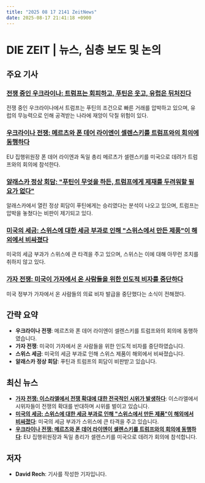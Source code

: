 ```yaml
---
title: "2025 08 17 2141 ZeitNews"
date: 2025-08-17 21:41:18 +0900
---
```


# DIE ZEIT | 뉴스, 심층 보도 및 논의

## 주요 기사 

### [전쟁 중인 우크라이나: 트럼프는 회피하고, 푸틴은 웃고, 유럽은 뒤처진다](https://www.zeit.de/politik/ausland/2025-08/krieg-ukraine-europa-gipfel-alaska-russland-usa)
전쟁 중인 우크라이나에서 트럼프는 푸틴의 조건으로 빠른 거래를 압박하고 있으며, 유럽의 무능력으로 인해 공격받는 나라에 재앙이 닥칠 위험이 있다.

### [우크라이나 전쟁: 메르츠와 폰 데어 라이엔이 셀렌스키를 트럼프와의 회의에 동행하다](https://www.zeit.de/politik/ausland/2025-08/von-der-leyen-selenskyj-treffen-trump-usa-krieg-ukraine)
EU 집행위원장 폰 데어 라이엔과 독일 총리 메르츠가 셀렌스키를 미국으로 데려가 트럼프와의 회의에 참석한다.

### [알래스카 정상 회담: "푸틴이 무엇을 하든, 트럼프에게 제재를 두려워할 필요가 없다"](https://www.zeit.de/politik/ausland/2025-08/ukrainegipfel-alaska-donald-trump-wladimir-putin-wolodymyr-selenskyj-steven-pifer)
알래스카에서 열린 정상 회담이 푸틴에게는 승리였다는 분석이 나오고 있으며, 트럼프는 압박을 놓쳤다는 비판이 제기되고 있다.

### [미국의 세금: 스위스에 대한 세금 부과로 인해 "스위스에서 만든 제품"이 해외에서 비싸졌다](https://www.zeit.de/2025/35/us-zoelle-schweiz-donald-trump-branchen)
미국의 세금 부과가 스위스에 큰 타격을 주고 있으며, 스위스는 이에 대해 아무런 조치를 취하지 않고 있다.

### [가자 전쟁: 미국이 가자에서 온 사람들을 위한 인도적 비자를 중단하다](https://www.zeit.de/politik/ausland/2025-08/usa-gaza-humanitaere-visa-medizinische-versorgung-laura-loomer)
미국 정부가 가자에서 온 사람들의 의료 비자 발급을 중단했다는 소식이 전해졌다.

## 간략 요약 
- **우크라이나 전쟁**: 메르츠와 폰 데어 라이엔이 셀렌스키를 트럼프와의 회의에 동행하였습니다.
- **가자 전쟁**: 미국이 가자에서 온 사람들을 위한 인도적 비자를 중단하였습니다.
- **스위스 세금**: 미국의 세금 부과로 인해 스위스 제품이 해외에서 비싸졌습니다.
- **알래스카 정상 회담**: 푸틴과 트럼프의 회담이 비판받고 있습니다.

## 최신 뉴스 
- **[가자 전쟁: 이스라엘에서 전쟁 확대에 대한 전국적인 시위가 발생하다](https://www.zeit.de/politik/ausland/2025-08/krieg-in-gaza-liveblog)**: 이스라엘에서 시위자들이 전쟁의 확대를 반대하며 시위를 벌이고 있습니다.
- **[미국의 세금: 스위스에 대한 세금 부과로 인해 "스위스에서 만든 제품"이 해외에서 비싸졌다](https://www.zeit.de/2025/35/us-zoelle-schweiz-donald-trump-branchen)**: 미국의 세금 부과가 스위스에 큰 타격을 주고 있습니다.
- **[우크라이나 전쟁: 메르츠와 폰 데어 라이엔이 셀렌스키를 트럼프와의 회의에 동행하다](https://www.zeit.de/politik/ausland/2025-08/von-der-leyen-selenskyj-treffen-trump-usa-krieg-ukraine)**: EU 집행위원장과 독일 총리가 셀렌스키를 미국으로 데려가 회의에 참석합니다.

## 저자 
- **David Rech**: 기사를 작성한 기자입니다.